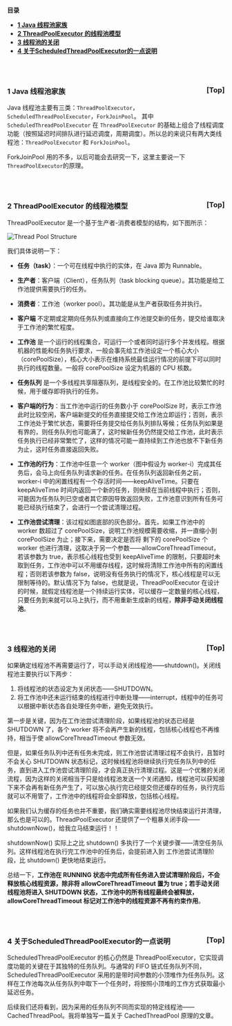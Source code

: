 <a name="index">**目录**</a>

- <a href="#ch1">**1 Java 线程池家族**</a>
- <a href="#ch2">**2 ThreadPoolExecutor 的线程池模型**</a>
- <a href="#ch3">**3 线程池的关闭**</a>
- <a href="#ch4">**4 关于ScheduledThreadPoolExecutor的一点说明**</a>

<br>
<br>

### <a name="ch1">1 Java 线程池家族</a><a style="float:right;text-decoration:none;" href="#index">[Top]</a>

Java 线程池主要有三类：```ThreadPoolExecutor```，```ScheduledThreadPoolExecutor```，```ForkJoinPool```。
其中 ```ScheduledThreadPoolExecutor``` 在 ```ThreadPoolExecutor``` 的基础上组合了线程调度功能（按照延迟时间排队进行延迟调度，周期调度）。所以总的来说只有两大类线程池：```ThreadPoolExecutor``` 和 ```ForkJoinPool```。

ForkJoinPool 用的不多，以后可能会去研究一下，这里主要说一下 ```ThreadPoolExecutor```的原理。

<br>
<br>

### <a name="ch2">2 ThreadPoolExecutor 的线程池模型</a><a style="float:right;text-decoration:none;" href="#index">[Top]</a>

ThreadPoolExecutor 是一个基于生产者-消费者模型的结构，如下图所示：

![Thread Pool Structure](https://raw.githubusercontent.com/huanzhiyazi/articles/master/%E6%8A%80%E6%9C%AF/Java/Java%E7%BA%BF%E7%A8%8B%E6%B1%A0%E6%A0%B8%E5%BF%83%E7%B1%BBThreadPoolExecutor%E5%8E%9F%E7%90%86/images/thread_pool_structure.png "Thread Pool Structure")

我们具体说明一下：

- **任务（task）**：一个可在线程中执行的实体，在 Java 即为 Runnable。

- **生产者**：客户端（Client），任务队列（task blocking queue）。其功能是给工作池提供需要执行的任务。

- **消费者**：工作池（worker pool）。其功能是从生产者获取任务并执行。

- **客户端** 不定期或定期向任务队列或直接向工作池提交新的任务，提交给谁取决于工作池的繁忙程度。

- **工作池** 是一个运行的线程集合，可运行一个或者同时运行多个并发线程。根据机器的性能和任务执行要求，一般会事先给工作池设定一个核心大小（corePoolSize），核心大小表示在维持系统最佳运行情况的前提下可以同时执行的线程数量。一般将 corePoolSize 设定为机器的 CPU 核数。

- **任务队列** 是一个多线程共享阻塞队列，是线程安全的。在工作池比较繁忙的时候，用于缓存即将执行的任务。

- **客户端的行为**：当工作池中运行的任务数小于 corePoolSize 时，表示工作池此时比较空闲，客户端新提交的任务直接提交给工作池立即运行；否则，表示工作池处于繁忙状态，需要将任务提交给任务队列排队等候；任务队列如果是有界的，则任务队列也可能满了，这时候新任务仍然提交给工作池，此时表示任务执行已经非常繁忙了，这样的情况可能一直持续到工作池也放不下新任务为止，这时任务直接返回失败。

- **工作池的行为**：工作池中任意一个 worker（图中假设为 worker-i）完成其任务后，会马上向任务队列请求新的任务。在任务队列返回新任务之前，worker-i 中的闲置线程有一个存活时间——keepAliveTime。只要在 keepAliveTime 时间内返回一个新的任务，则继续在当前线程中执行；否则，可能因为任务队列已空或者其它原因导致返回失败，工作池意识到所有任务可能已经执行结束了，会进行一个尝试清理过程。

- **工作池尝试清理**：该过程如图底部的灰色部分。首先，如果工作池中的 worker 数超过了 corePoolSize，说明工作池规模需要收缩，并一直缩小到 corePoolSize 为止；接下来，需要决定是否将 剩下的 corePoolSize 个 worker 也进行清理，这取决于另一个参数——allowCoreThreadTimeout，若该参数为 true，表示核心线程也受到 keepAliveTime 的限制，只要超时未取到任务，工作池中可以不用缓存线程，这时候将清除工作池中所有的闲置线程；否则若该参数为 false，说明没有任务执行的情况下，核心线程是可以无限制等待的。默认情况下为 false，也就是说，ThreadPoolExecutor 在设计的时候，就假定线程池是一个持续运行实体，可以缓存一定数量的核心线程，只要任务到来就可以马上执行，而不用重新生成新的线程，**除非手动关闭线程池**。

<br>
<br>

### <a name="ch3">3 线程池的关闭</a><a style="float:right;text-decoration:none;" href="#index">[Top]</a>

如果确定线程池不再需要运行了，可以手动关闭线程池——shutdown()。关闭线程池主要执行以下两步：

1. 将线程池的状态设定为关闭状态——SHUTDOWN。
2. 将工作池中还未运行结束的线程进行中断处理——interrupt，线程中的任务可以根据中断状态各自处理任务中断，避免无效执行。

第一步是关键，因为在工作池尝试清理阶段，如果线程池的状态已经是 SHUTDOWN 了，各个 worker 将不会再产生新的线程，包括核心线程也不再维持，相当于使 allowCoreThreadTimeout 参数无效。

但是，如果任务队列中还有任务未完成，则工作池尝试清理过程不会执行，且暂时不会关心 SHUTDOWN 状态标记，这时候线程池将继续执行完任务队列中的任务，直到进入工作池尝试清理阶段，才会真正执行清理过程。这是一个优雅的关闭流程，因为这样的关闭相当于只是给线程池发送一个关闭通知，线程池可以获知接下来不会再有新任务产生了，可以放心执行完已经提交但还缓存的任务，执行完后就可以不用管了，工作池中的线程将会全部释放，包括核心线程。

如果我们认为缓存的任务也并不重要，我们确实需要线程池尽快结束运行并清理，那么也是可以的。ThreadPoolExecutor 还提供了一个粗暴关闭手段——shutdownNow()，给我立马结束运行！！

shutdownNow() 实际上之比 shutdown() 多执行了一个关键步骤——清空任务队列。这样线程池在执行完工作池中的任务后，会提前进入到 工作池尝试清理阶段，比 shutdown() 更快地结束运行。

总结一下，**工作池在 RUNNING 状态中完成所有任务进入尝试清理阶段后，不会释放核心线程资源，除非将 allowCoreThreadTimeout 置为 true；若手动关闭线程池将进入 SHUTDOWN 状态，工作池中的所有线程最终会被释放，allowCoreThreadTimeout 标记对工作池中的线程资源不再有约束作用**。

<br>
<br>

### <a name="ch4">4 关于ScheduledThreadPoolExecutor的一点说明</a><a style="float:right;text-decoration:none;" href="#index">[Top]</a>

ScheduledThreadPoolExecutor 的核心仍然是 ThreadPoolExecutor，它实现调度功能的关键在于其独特的任务队列。与通常的 FIFO 链式任务队列不同，ScheduledThreadPoolExecutor 采用的是带时间参数的小顶堆作为任务队列。这样在工作池每次从任务队列中取下一个任务时，将按照小顶堆的工作方式获取最小延迟任务。

后续我们还将看到，因为采用的任务队列不同而实现的特定线程池——CachedThreadPool。我将单独写一篇关于 CachedThreadPool 原理的文章。


